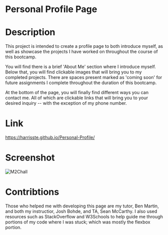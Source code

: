 # Personal Profile Page

# Description
This project is intended to create a profile page to both introduce myself, as well as showcase the projects I have worked on throughout the course of this bootcamp.

You will find there is a brief 'About Me' section where I introduce myself. Below that, you will find clickable images that will bring you to my completed projects. There are spaces present marked as 'coming soon' for future assignments I complete throughout the duration of this bootcamp. 

At the bottom of the page, you will finally find different ways you can contact me. All of which are clickable links that will bring you to your desired inquiry -- with the exception of my phone number.

# Link
https://harrisste.github.io/Personal-Profile/

# Screenshot
![M2Chall](https://user-images.githubusercontent.com/126029841/229319004-dfd0c0d2-d23f-4c2a-83e7-371661bdf50a.PNG)

# Contribtions
Those who helped me with developing this page are my tutor, Ben Martin, and both my instructior, Josh Bohde, and TA, Sean McCarthy. I also used resources such as StackOverflow and W3Schools to help guide  me through portions of my code where I was stuck; which was mostly the flexbox portion. 

